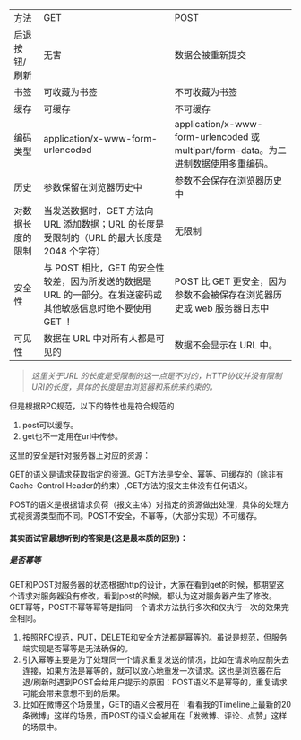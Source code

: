 
<table>
    <tr>
        <td>方法</td>
        <td>GET</td>
        <td>POST</td>
    </tr>
    <tr>
        <td>后退按钮/刷新</td>
        <td>无害</td>
        <td>数据会被重新提交</td>
    </tr>
    <tr>
        <td>书签</td>
        <td>可收藏为书签</td>
        <td>不可收藏为书签</td>
    </tr>
    <tr>
        <td>缓存</td>
        <td>可缓存</td>
        <td>不可缓存</td>
    </tr>
    <tr>
        <td>编码类型</td>
        <td>application/x-www-form-urlencoded</td>
        <td>application/x-www-form-urlencoded 或 multipart/form-data。为二进制数据使用多重编码。</td>
    </tr>
    <tr>
        <td>历史</td>
        <td>参数保留在浏览器历史中</td>
        <td>参数不会保存在浏览器历史中</td>
    </tr>
    <tr>
        <td>对数据长度的限制</td>
        <td>当发送数据时，GET 方法向 URL 添加数据；URL 的长度是受限制的（URL 的最大长度是 2048 个字符）</td>
        <td>无限制</td>
    </tr>        
    <tr>
        <td>安全性</td>
        <td>与 POST 相比，GET 的安全性较差，因为所发送的数据是 URL 的一部分。在发送密码或其他敏感信息时绝不要使用 GET ！</td>
        <td>POST 比 GET 更安全，因为参数不会被保存在浏览器历史或 web 服务器日志中</td>
    </tr>    
    <tr>
        <td>可见性</td>
        <td>数据在 URL 中对所有人都是可见的</td>
        <td>数据不会显示在 URL 中。</td>
    </tr>

</table>

> *这里关于URL 的长度是受限制的这一点是不对的，HTTP协议并没有限制URI的长度，具体的长度是由浏览器和系统来约束的。*


但是根据RPC规范，以下的特性也是符合规范的

1. post可以缓存。
2. get也不一定用在url中传参。


这里的安全是针对服务器上对应的资源：

GET的语义是请求获取指定的资源。GET方法是安全、幂等、可缓存的（除非有 Cache-Control Header的约束）,GET方法的报文主体没有任何语义。

POST的语义是根据请求负荷（报文主体）对指定的资源做出处理，具体的处理方式视资源类型而不同。POST不安全，不幂等，（大部分实现）不可缓存。

#### 其实面试官最想听到的答案是(这是最本质的区别)：

##### 是否幂等

GET和POST对服务器的状态根据http的设计，大家在看到get的时候，都期望这个请求对服务器没有修改，看到post的时候，都认为这对服务器产生了修改。GET幂等，POST不幂等幂等是指同一个请求方法执行多次和仅执行一次的效果完全相同。
1. 按照RFC规范，PUT，DELETE和安全方法都是幂等的。虽说是规范，但服务端实现是否幂等是无法确保的。
2. 引入幂等主要是为了处理同一个请求重复发送的情况，比如在请求响应前失去连接，如果方法是幂等的，就可以放心地重发一次请求。这也是浏览器在后退/刷新时遇到POST会给用户提示的原因：POST语义不是幂等的，重复请求可能会带来意想不到的后果。
3. 比如在微博这个场景里，GET的语义会被用在「看看我的Timeline上最新的20条微博」这样的场景，而POST的语义会被用在「发微博、评论、点赞」这样的场景中。


